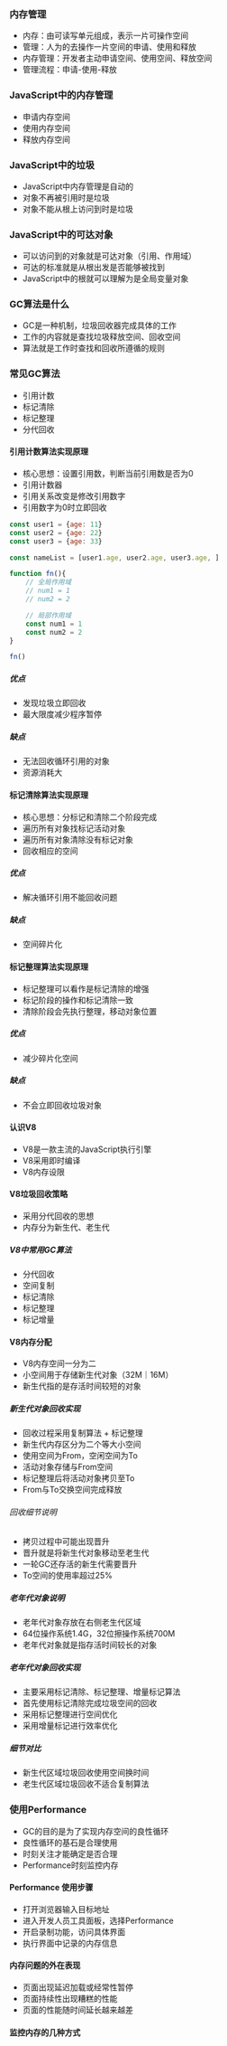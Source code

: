 

### 内存管理
+ 内存：由可读写单元组成，表示一片可操作空间
+ 管理：人为的去操作一片空间的申请、使用和释放
+ 内存管理：开发者主动申请空间、使用空间、释放空间
+ 管理流程：申请-使用-释放

### JavaScript中的内存管理
+ 申请内存空间
+ 使用内存空间
+ 释放内存空间

### JavaScript中的垃圾
+ JavaScript中内存管理是自动的
+ 对象不再被引用时是垃圾
+ 对象不能从根上访问到时是垃圾

### JavaScript中的可达对象
+ 可以访问到的对象就是可达对象（引用、作用域）
+ 可达的标准就是从根出发是否能够被找到
+ JavaScript中的根就可以理解为是全局变量对象

### GC算法是什么
+ GC是一种机制，垃圾回收器完成具体的工作
+ 工作的内容就是查找垃圾释放空间、回收空间
+ 算法就是工作时查找和回收所遵循的规则

### 常见GC算法
+ 引用计数
+ 标记清除
+ 标记整理
+ 分代回收

#### 引用计数算法实现原理
+ 核心思想：设置引用数，判断当前引用数是否为0
+ 引用计数器
+ 引用关系改变是修改引用数字
+ 引用数字为0时立即回收
```js
const user1 = {age: 11}
const user2 = {age: 22}
const user3 = {age: 33}

const nameList = [user1.age, user2.age, user3.age, ]

function fn(){
    // 全局作用域
    // num1 = 1
    // num2 = 2

    // 局部作用域
    const num1 = 1
    const num2 = 2
}

fn()

```
##### 优点
+ 发现垃圾立即回收
+ 最大限度减少程序暂停

##### 缺点
+ 无法回收循环引用的对象
+ 资源消耗大

#### 标记清除算法实现原理
+ 核心思想：分标记和清除二个阶段完成
+ 遍历所有对象找标记活动对象
+ 遍历所有对象清除没有标记对象
+ 回收相应的空间

##### 优点
+ 解决循环引用不能回收问题

##### 缺点
+ 空间碎片化

#### 标记整理算法实现原理
+ 标记整理可以看作是标记清除的增强
+ 标记阶段的操作和标记清除一致
+ 清除阶段会先执行整理，移动对象位置

##### 优点
+ 减少碎片化空间

##### 缺点
+ 不会立即回收垃圾对象

#### 认识V8
+ V8是一款主流的JavaScript执行引擎
+ V8采用即时编译
+ V8内存设限

#### V8垃圾回收策略
+ 采用分代回收的思想
+ 内存分为新生代、老生代
##### V8中常用GC算法
+ 分代回收
+ 空间复制
+ 标记清除
+ 标记整理
+ 标记增量

#### V8内存分配
+ V8内存空间一分为二
+ 小空间用于存储新生代对象（32M｜16M）
+ 新生代指的是存活时间较短的对象

##### 新生代对象回收实现
+ 回收过程采用复制算法 + 标记整理
+ 新生代内存区分为二个等大小空间
+ 使用空间为From，空闲空间为To
+ 活动对象存储与From空间
+ 标记整理后将活动对象拷贝至To
+ From与To交换空间完成释放

###### 回收细节说明
+ 拷贝过程中可能出现晋升
+ 晋升就是将新生代对象移动至老生代
+ 一轮GC还存活的新生代需要晋升
+ To空间的使用率超过25%

##### 老年代对象说明
+ 老年代对象存放在右侧老生代区域
+ 64位操作系统1.4G，32位擦操作系统700M
+ 老年代对象就是指存活时间较长的对象

##### 老年代对象回收实现
+ 主要采用标记清除、标记整理、增量标记算法
+ 首先使用标记清除完成垃圾空间的回收
+ 采用标记整理进行空间优化
+ 采用增量标记进行效率优化

##### 细节对比
+ 新生代区域垃圾回收使用空间换时间
+ 老生代区域垃圾回收不适合复制算法

### 使用Performance
+ GC的目的是为了实现内存空间的良性循环
+ 良性循环的基石是合理使用
+ 时刻关注才能确定是否合理
+ Performance时刻监控内存

#### Performance 使用步骤
+ 打开浏览器输入目标地址
+ 进入开发人员工具面板，选择Performance
+ 开启录制功能，访问具体界面
+ 执行界面中记录的内存信息

#### 内存问题的外在表现
+ 页面出现延迟加载或经常性暂停
+ 页面持续性出现糟糕的性能
+ 页面的性能随时间延长越来越差

#### 监控内存的几种方式